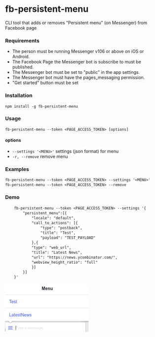 # fb-persistent-menu 
CLI tool that adds or removes "Persistent menu" (on Messenger) from Facebook page


### Requirements
* The person must be running Messenger v106 or above on iOS or Android.
* The Facebook Page the Messenger bot is subscribe to must be published.
* The Messenger bot must be set to "public" in the app settings.
* The Messenger bot must have the pages_messaging permission.
* "Get started" button must be set


### Installation
    npm install -g fb-persistent-menu


### Usage 
    fb-persistent-menu --token <PAGE_ACCESS_TOKEN> [options]
#### options
*   `--settings '<MENU>'` settings (json format) for menu
*   `-r, --remove` remove menu


### Examples
    fb-persistent-menu --token <PAGE_ACCESS_TOKEN> --settings '<MENU>'
    fb-persistent-menu --token <PAGE_ACCESS_TOKEN> --remove 


### Demo
```
    fb-persistent-menu --token <PAGE_ACCESS_TOKEN> --settings '{
        "persistent_menu":[{
		    "locale": "default",
		    "call_to_actions": [{
			    "type": "postback",
			    "title": "Test",
			    "payload": "TEST_PAYLOAD"
		    },{
		    "type": "web_url",
		    "title": "Latest News",
		    "url": "https://news.ycombinator.com/",
		    "webview_height_ratio": "full"
		    }]
	    }]
    }'
```
![add](./images/add.png)
